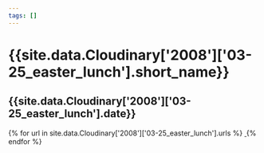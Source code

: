 ```yaml
---
tags: []
---
```

<div itemscope itemtype="http://schema.org/Photograph">
  <h1>{{site.data.Cloudinary['2008']['03-25_easter_lunch'].short_name}}</h1>
  <h2 class="event-date">{{site.data.Cloudinary['2008']['03-25_easter_lunch'].date}}</h2>
  {% for url in site.data.Cloudinary['2008']['03-25_easter_lunch'].urls %}
    <a itemprop="image" class="swipebox" title="" href="{{ site.cloudinary.baseurl }}/{{ url }}">
      <img alt="" itemprop="thumbnailUrl" src="{{ site.cloudinary.baseurl }}/h_150/{{ url }}" />
      <meta itemprop="isFamilyFriendly" content="true" />
    </a>
  {% endfor %}
</div>
